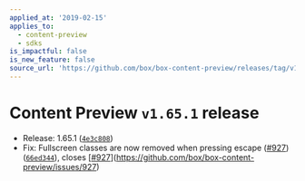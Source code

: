 ```yaml
---
applied_at: '2019-02-15'
applies_to:
  - content-preview
  - sdks
is_impactful: false
is_new_feature: false
source_url: 'https://github.com/box/box-content-preview/releases/tag/v1.65.1'
---
```


# Content Preview `v1.65.1` release


* Release: 1.65.1 ([`4e3c808`](https://github.com/box/box-content-preview/commit[`4e3c808`](https://github.com/box/box-content-preview/commit/4e3c808)))
* Fix: Fullscreen classes are now removed when pressing escape ([#927](https://github.com/box/box-content-preview/pull/927)) ([`66ed344`](https://github.com/box/box-content-preview/commit[`66ed344`](https://github.com/box/box-content-preview/commit/66ed344))), closes [[#927](https://github.com/box/box-content-preview/pull/927)](https://github.com/box/box-content-preview/issues/927)



